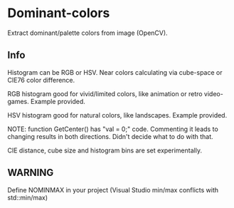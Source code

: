 # Dominant-colors
Extract dominant/palette colors from image (OpenCV).

## Info
Histogram can be RGB or HSV. Near colors calculating via cube-space or CIE76 color difference.

RGB histogram good for vivid/limited colors, like animation or retro video-games. Example provided.

HSV histogram good for natural colors, like landscapes. Example provided.

NOTE: function GetCenter() has "val = 0;" code. Commenting it leads to changing results in both directions. Didn't decide what to do with that.

CIE distance, cube size and histogram bins are set experimentally.

## WARNING
Define NOMINMAX in your project (Visual Studio min/max conflicts with std::min/max)